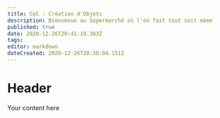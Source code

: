 ```yaml
---
title: CoC : Création d'Objets
description: Bienvenue au Supermarché où l'on fait tout soit même
published: true
date: 2020-12-26T20:41:19.303Z
tags: 
editor: markdown
dateCreated: 2020-12-26T20:38:04.151Z
---
```


# Header
Your content here